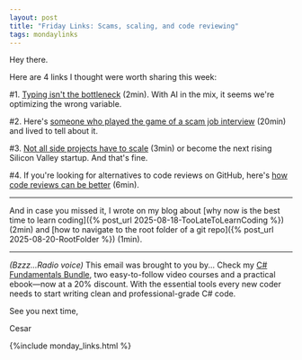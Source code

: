 ```yaml
---
layout: post
title: "Friday Links: Scams, scaling, and code reviewing"
tags: mondaylinks
---
```


Hey there.

Here are 4 links I thought were worth sharing this week:

#1. [Typing isn't the bottleneck](https://blog.robbowley.net/2025/08/15/typing-is-not-the-bottleneck-illustrated/) (2min). With AI in the mix, it seems we're optimizing the wrong variable.

#2. Here's [someone who played the game of a scam job interview](https://newsletter.eng-leadership.com/p/a-fake-tech-company-scam-heres-how) (20min) and lived to tell about it.

#3. [Not all side projects have to scale](https://derwiki.medium.com/do-things-that-dont-scale-and-then-don-t-scale-9fd2cd7e2156) (3min) or become the next rising Silicon Valley startup. And that's fine.

#4. If you're looking for alternatives to code reviews on GitHub, here's [how code reviews can be better](https://tigerbeetle.com/blog/2025-08-04-code-review-can-be-better/) (6min).

***

And in case you missed it, I wrote on my blog about [why now is the best time to learn coding]({% post_url 2025-08-18-TooLateToLearnCoding %}) (2min) and [how to navigate to the root folder of a git repo]({% post_url 2025-08-20-RootFolder %}) (1min).

***

_(Bzzz...Radio voice)_ This email was brought to you by... Check my [C# Fundamentals Bundle](https://imcsarag.gumroad.com/l/csharpfundamentalsbundle), two easy-to-follow video courses and a practical ebook—now at a 20% discount. With the essential tools every new coder needs to start writing clean and professional-grade C# code.

See you next time,

Cesar

{%include monday_links.html %}
